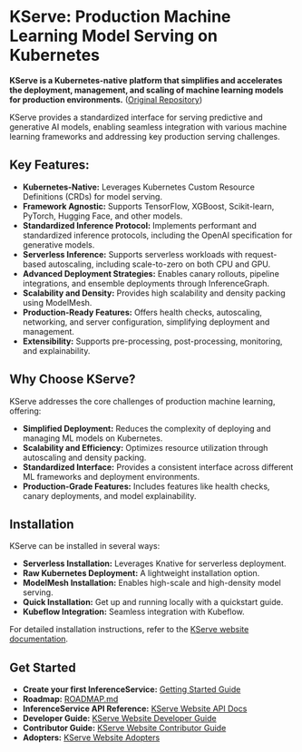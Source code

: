 # KServe: Production Machine Learning Model Serving on Kubernetes

**KServe is a Kubernetes-native platform that simplifies and accelerates the deployment, management, and scaling of machine learning models for production environments.** ([Original Repository](https://github.com/kserve/kserve))

KServe provides a standardized interface for serving predictive and generative AI models, enabling seamless integration with various machine learning frameworks and addressing key production serving challenges.

## Key Features:

*   **Kubernetes-Native:** Leverages Kubernetes Custom Resource Definitions (CRDs) for model serving.
*   **Framework Agnostic:** Supports TensorFlow, XGBoost, Scikit-learn, PyTorch, Hugging Face, and other models.
*   **Standardized Inference Protocol:** Implements performant and standardized inference protocols, including the OpenAI specification for generative models.
*   **Serverless Inference:** Supports serverless workloads with request-based autoscaling, including scale-to-zero on both CPU and GPU.
*   **Advanced Deployment Strategies:** Enables canary rollouts, pipeline integrations, and ensemble deployments through InferenceGraph.
*   **Scalability and Density:** Provides high scalability and density packing using ModelMesh.
*   **Production-Ready Features:** Offers health checks, autoscaling, networking, and server configuration, simplifying deployment and management.
*   **Extensibility:** Supports pre-processing, post-processing, monitoring, and explainability.

## Why Choose KServe?

KServe addresses the core challenges of production machine learning, offering:

*   **Simplified Deployment:** Reduces the complexity of deploying and managing ML models on Kubernetes.
*   **Scalability and Efficiency:** Optimizes resource utilization through autoscaling and density packing.
*   **Standardized Interface:** Provides a consistent interface across different ML frameworks and deployment environments.
*   **Production-Grade Features:** Includes features like health checks, canary deployments, and model explainability.

## Installation

KServe can be installed in several ways:

*   **Serverless Installation:** Leverages Knative for serverless deployment.
*   **Raw Kubernetes Deployment:** A lightweight installation option.
*   **ModelMesh Installation:** Enables high-scale and high-density model serving.
*   **Quick Installation:** Get up and running locally with a quickstart guide.
*   **Kubeflow Integration:** Seamless integration with Kubeflow.

For detailed installation instructions, refer to the [KServe website documentation](https://kserve.github.io/website/docs/admin-guide/overview).

## Get Started

*   **Create your first InferenceService:** [Getting Started Guide](https://kserve.github.io/website/docs/getting-started/genai-first-isvc)
*   **Roadmap:** [ROADMAP.md](./ROADMAP.md)
*   **InferenceService API Reference:** [KServe Website API Docs](https://kserve.github.io/website/docs/reference/crd-api)
*   **Developer Guide:** [KServe Website Developer Guide](https://kserve.github.io/website/docs/developer-guide)
*   **Contributor Guide:** [KServe Website Contributor Guide](https://kserve.github.io/website/docs/developer-guide/contribution)
*   **Adopters:** [KServe Website Adopters](https://kserve.github.io/website/docs/community/adopters)